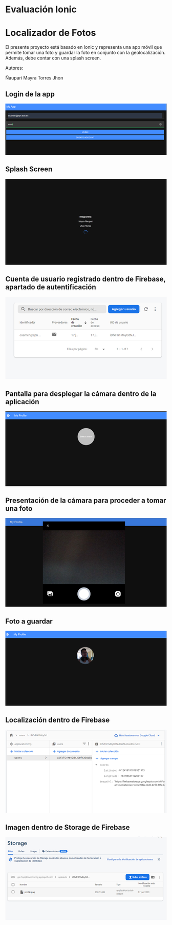 
# Evaluación Ionic

# Localizador de Fotos

El presente proyecto está basado en Ionic y representa una app móvil que permite tomar una foto y guardar la foto en conjunto con la 
geolocalización. Además, debe contar con una splash screen. 

Autores:

Ñaupari Mayra
Torres Jhon

## Login de la app

![Login](movil/Imagen1.png)

## Splash Screen

![Splash Screen](movil/Imagen8.jpeg)

## Cuenta de usuario registrado dentro de Firebase, apartado de autentificación 

![User](movil/Imagen2.png)

## Pantalla para desplegar la cámara dentro de la aplicación

![despliegue de camara](movil/Imagen3.png)

## Presentación de la cámara para proceder a tomar una foto

![toma de foto](movil/Imagen4.png)

## Foto a guardar

![toma de foto](movil/Imagen5.png)

## Localización dentro de Firebase

![toma de foto](movil/Imagen6.png)

## Imagen dentro de Storage de Firebase

![toma de foto](movil/Imagen7.png)


